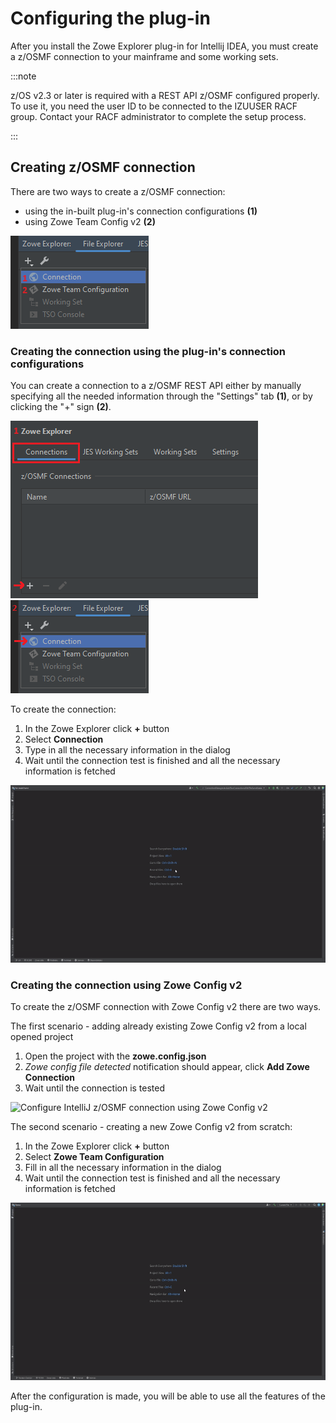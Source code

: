 # Configuring the plug-in

After you install the Zowe Explorer plug-in for Intellij IDEA, you must create a z/OSMF connection to your mainframe and some working sets. 

:::note

z/OS v2.3 or later is required with a REST API z/OSMF configured properly. To use it, you need the user ID to be connected to the IZUUSER RACF group. Contact your RACF administrator to complete the setup process.

:::

## Creating z/OSMF connection 

There are two ways to create a z/OSMF connection: 
- using the in-built plug-in's connection configurations **(1)**
- using Zowe Team Config v2 **(2)**

![Create plug-in's connection or Zowe Config](../images/intellij/create_plugins_connection_or_zowe_config.png)

### Creating the connection using the plug-in's connection configurations

You can create a connection to a z/OSMF REST API either by manually specifying all the needed information through the "Settings" tab **(1)**, or by clicking the "+" sign **(2)**.

![Create a connection through "Settings"](../images/intellij/create_connection_settings.png)&nbsp;&nbsp;&nbsp;&nbsp;&nbsp;![Create a connection using "+" button](../images/intellij/create_connection_plus.png)

To create the connection:
1. In the Zowe Explorer click **+** button
2. Select **Connection**
3. Type in all the necessary information in the dialog
4. Wait until the connection test is finished and all the necessary information is fetched

![Configure IntelliJ z/OSMF connection](../images/intellij/connection_create.gif)

### Creating the connection using Zowe Config v2

To create the z/OSMF connection with Zowe Config v2 there are two ways.

The first scenario - adding already existing Zowe Config v2 from a local opened project
1. Open the project with the **zowe.config.json**
2. *Zowe config file detected* notification should appear, click **Add Zowe Connection**
3. Wait until the connection is tested

![Configure IntelliJ z/OSMF connection using Zowe Config v2](../images/intellij/create_connection_zowe_config_file.gif)

The second scenario - creating a new Zowe Config v2 from scratch:
1. In the Zowe Explorer click **+** button
2. Select **Zowe Team Configuration**
3. Fill in all the necessary information in the dialog
4. Wait until the connection test is finished and all the necessary information is fetched

![Configure Zowe Team v2 from scratch](../images/intellij/create_connection_zowe_config_plus.gif)

After the configuration is made, you will be able to use all the features of the plug-in.
